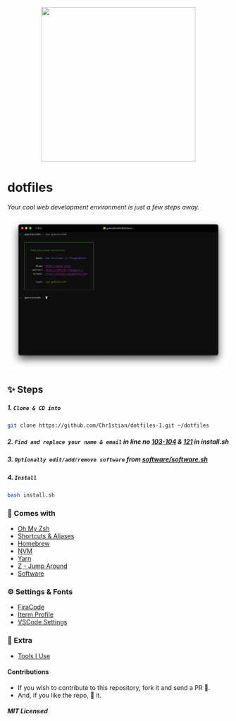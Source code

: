 <p align="center"><img width="350" height="350" src="https://raw.githubusercontent.com/gokulkrishh/dotfiles/master/logo.png" /></p>

# dotfiles

_Your cool web development environment is just a few steps away._

![screenshot terminal](./screenshot-terminal.png)

## ✨ Steps

##### 1. `Clone & CD into`

```bash
git clone https://github.com/Chr1stian/dotfiles-1.git ~/dotfiles
```

##### 2. `Find and replace your name & email` in line no [103-104](https://github.com/Chr1stian/dotfiles-1/blob/master/install.sh#L103) & [121](https://github.com/Chr1stian/dotfiles-1/blob/master/install.sh#L121) in install.sh

##### 3. `Optionally edit/add/remove software` from [software/software.sh](https://github.com/Chr1stian/dotfiles-1/blob/master/software/software.sh)

##### 4. `Install`

```bash
bash install.sh
```

### 💅 Comes with

- [Oh My Zsh](https://github.com/robbyrussell/oh-my-zsh)
- [Shortcuts & Aliases](./docs/Aliases.md)
- [Homebrew](http://brew.sh/)
- [NVM](https://github.com/lukechilds/zsh-nvm)
- [Yarn](https://yarnpkg.com/)
- [Z - Jump Around](https://github.com/robbyrussell/oh-my-zsh/tree/master/plugins/z)
- [Software](https://github.com/Chr1stian/dotfiles-1/blob/master/software/software.sh)


### ⚙️ Settings & Fonts

- [FiraCode](https://github.com/tonsky/FiraCode)
- [Iterm Profile](./Default.iterm2.json)
- [VSCode Settings](./vscode)

### 🤝 Extra

- [Tools I Use](https://gokul.site/uses)

#### Contributions

- If you wish to contribute to this repository, fork it and send a PR 😬.
- And, if you like the repo, 🌟 it.

##### MIT Licensed

